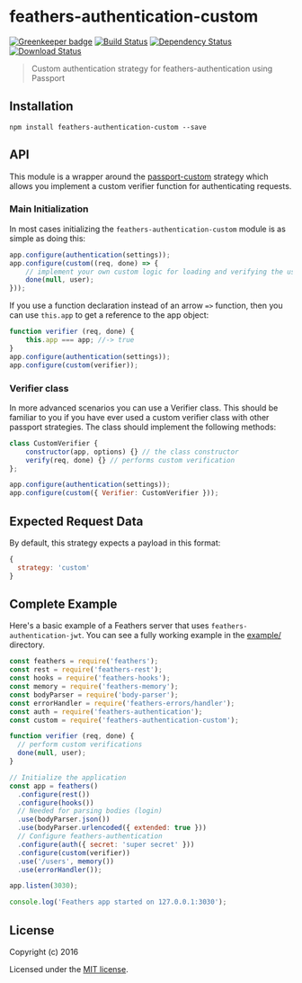 # feathers-authentication-custom

[![Greenkeeper badge](https://badges.greenkeeper.io/feathersjs-ecosystem/feathers-authentication-custom.svg)](https://greenkeeper.io/)
[![Build Status](https://travis-ci.org/feathersjs-ecosystem/feathers-authentication-custom.png?branch=master)](https://travis-ci.org/feathersjs-ecosystem/feathers-authentication-custom)
[![Dependency Status](https://img.shields.io/david/feathersjs-ecosystem/feathers-authentication-custom.svg?style=flat-square)](https://david-dm.org/feathersjs-ecosystem/feathers-authentication-custom)
[![Download Status](https://img.shields.io/npm/dm/feathersjs-ecosystem/feathers-authentication-custom.svg?style=flat-square)](https://www.npmjs.com/package/feathers-authentication-custom)

> Custom authentication strategy for feathers-authentication using Passport

## Installation

```
npm install feathers-authentication-custom --save
```

## API

This module is a wrapper around the [passport-custom](https://www.npmjs.com/package/passport-custom) strategy which allows you implement a custom verifier function for authenticating requests. 

### Main Initialization

In most cases initializing the `feathers-authentication-custom` module is as simple as doing this:

```js
app.configure(authentication(settings));
app.configure(custom((req, done) => {
	// implement your own custom logic for loading and verifying the user
	done(null, user);
}));
```

If you use a function declaration instead of an arrow `=>` function, then you can use `this.app` to get a reference to the app object:

```js
function verifier (req, done) {
	this.app === app; //-> true
}
app.configure(authentication(settings));
app.configure(custom(verifier));
```

### Verifier class

In more advanced scenarios you can use a Verifier class. This should be familiar to you if you have ever used a custom verifier class with other passport strategies. The class should implement the following methods:

```js
class CustomVerifier {
    constructor(app, options) {} // the class constructor
    verify(req, done) {} // performs custom verification
};

app.configure(authentication(settings));
app.configure(custom({ Verifier: CustomVerifier }));
```

## Expected Request Data
By default, this strategy expects a payload in this format:

```js
{
  strategy: 'custom'
}
```

## Complete Example

Here's a basic example of a Feathers server that uses `feathers-authentication-jwt`. You can see a fully working example in the [example/](./example/) directory.

```js
const feathers = require('feathers');
const rest = require('feathers-rest');
const hooks = require('feathers-hooks');
const memory = require('feathers-memory');
const bodyParser = require('body-parser');
const errorHandler = require('feathers-errors/handler');
const auth = require('feathers-authentication');
const custom = require('feathers-authentication-custom');

function verifier (req, done) {
  // perform custom verifications
  done(null, user);
}

// Initialize the application
const app = feathers()
  .configure(rest())
  .configure(hooks())
  // Needed for parsing bodies (login)
  .use(bodyParser.json())
  .use(bodyParser.urlencoded({ extended: true }))
  // Configure feathers-authentication
  .configure(auth({ secret: 'super secret' }))
  .configure(custom(verifier))
  .use('/users', memory())
  .use(errorHandler());

app.listen(3030);

console.log('Feathers app started on 127.0.0.1:3030');
```

## License

Copyright (c) 2016

Licensed under the [MIT license](LICENSE).
